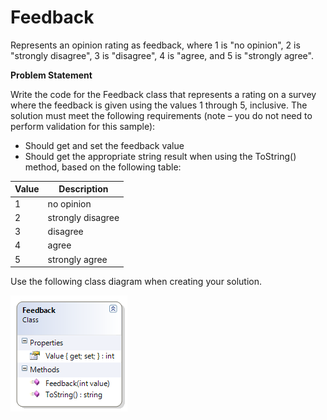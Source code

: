 ---
---
# Feedback

Represents an opinion rating as feedback, where 1 is "no opinion", 2 is "strongly disagree", 3 is "disagree", 4 is "agree, and 5 is "strongly agree".

**Problem Statement**

Write the code for the Feedback class that represents a rating on a survey where the feedback is given using the values 1 through 5, inclusive. The solution must meet the following requirements (note – you do not need to perform validation for this sample):

* Should get and set the feedback value
* Should get the appropriate string result when using the ToString() method, based on the following table:

Value | Description
------|------------------
1     | no opinion
2     | strongly disagree
3     | disagree
4     | agree
5     | strongly agree

Use the following class diagram when creating your solution.

![](H-Feedback.png)
